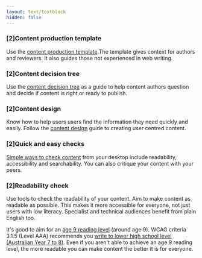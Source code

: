 ```yaml
---
layout: text/textblock
hidden: false
---
```


### [2]Content production template

Use the [content production template](../content-production-template/).The template gives context for authors and reviewers. It also guides those not experienced in web writing.

### [2]Content decision tree

Use the [content decision tree](../content-decision-tree) as a guide to help content authors question and decide if content is right or ready to publish.

### [2]Content design

Know how to help users users find the information they need quickly and easily. Follow the [content design](/creating-user-centred-content/content-design/) guide to creating user centred content.

### [2]Quick and easy checks

[Simple ways to check content](/creating-user-centred-content/testing-content/content-simple-checks/) from your desktop include readability, accessibility and searchability. You can also critique your content with your peers.

### [2]Readability check

Use tools to check the readability of your content. Aim to make content as readable as possible. This makes it more accessible for everyone, not just users with low literacy. Specialist and technical audiences benefit from plain English too.

It's good to aim for an [age 9 reading level](https://guides.service.gov.au/content-guide/writing-style/#readability) (around age 9). WCAG criteria 3.1.5 (Level AAA) recommends you [write to lower high school level (Australian Year 7 to 8)](https://guides.service.gov.au/content-guide/accessibility-inclusivity/#wcag-2-0-for-content-authors). Even if you aren't able to achieve an age 9 reading level, the more readable you can make content the better it is for everyone.
